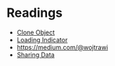 # Readings
* [Clone Object](https://medium.com/better-programming/3-ways-to-clone-objects-in-javascript-f752d148054d)
* [Loading Indicator](https://medium.com/angular-in-depth/angular-show-loading-indicator-when-obs-async-is-not-yet-resolved-9d8e5497dd8)
* https://medium.com/@wojtrawi
* [Sharing Data](https://www.intersysconsulting.com/blog/angular-components/)

